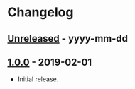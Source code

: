 # Changelog


## [Unreleased] - yyyy-mm-dd


## [1.0.0] - 2019-02-01
- Initial release.


[Unreleased]: https://github.com/a-ui/core_branding_favicons/compare/v1.0.0...HEAD
[1.0.0]: https://github.com/a-ui/core_branding_favicons/compare/v1.0.0
